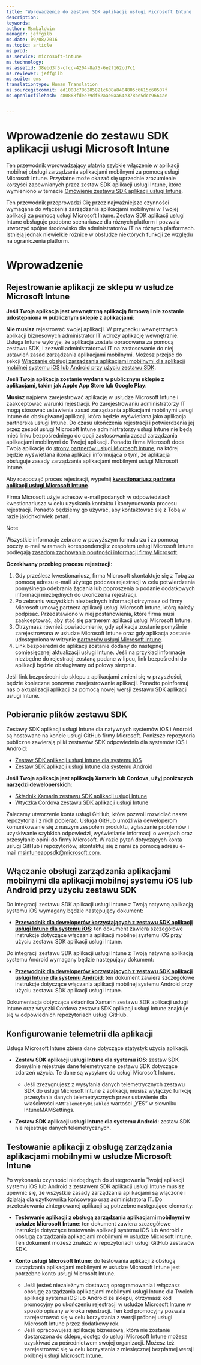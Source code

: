 ```yaml
---
title: "Wprowadzenie do zestawu SDK aplikacji usługi Microsoft Intune | Microsoft Intune"
description: 
keywords: 
author: Msmbaldwin
manager: jeffgilb
ms.date: 09/08/2016
ms.topic: article
ms.prod: 
ms.service: microsoft-intune
ms.technology: 
ms.assetid: 38ebd3f5-cfcc-4204-8a75-6e2f162cd7c1
ms.reviewer: jeffgilb
ms.suite: ems
translationtype: Human Translation
ms.sourcegitcommit: ed1008c786285821c608a8404805c6615c60507f
ms.openlocfilehash: c80868fdee79df62aae0aa64e378be5dcc9664ae


---
```


# Wprowadzenie do zestawu SDK aplikacji usługi Microsoft Intune

Ten przewodnik wprowadzający ułatwia szybkie włączenie w aplikacji mobilnej obsługi zarządzania aplikacjami mobilnymi za pomocą usługi Microsoft Intune. Przydatne może okazać się uprzednie zrozumienie korzyści zapewnianych przez zestaw SDK aplikacji usługi Intune, które wymieniono w temacie [Omówienie zestawu SDK aplikacji usługi Intune](intune-app-sdk.md).

Ten przewodnik przeprowadzi Cię przez najważniejsze czynności wymagane do włączenia zarządzania aplikacjami mobilnymi w Twojej aplikacji za pomocą usługi Microsoft Intune. Zestaw SDK aplikacji usługi Intune obsługuje podobne scenariusze dla różnych platform i pozwala utworzyć spójne środowisko dla administratorów IT na różnych platformach. Istnieją jednak niewielkie różnice w obsłudze niektórych funkcji ze względu na ograniczenia platform.

# Wprowadzenie

## Rejestrowanie aplikacji ze sklepu w usłudze Microsoft Intune

**Jeśli Twoja aplikacja jest wewnętrzną aplikacją firmową i nie zostanie udostępniona w publicznym sklepie z aplikacjami**:

**Nie musisz** rejestrować swojej aplikacji. W przypadku wewnętrznych aplikacji biznesowych administrator IT wdroży aplikację wewnętrznie. Usługa Intune wykryje, że aplikacja została opracowana za pomocą zestawu SDK, i zezwoli administratorowi IT na zastosowanie do niej ustawień zasad zarządzania aplikacjami mobilnymi. Możesz przejść do sekcji [Włączanie obsługi zarządzania aplikacjami mobilnymi dla aplikacji mobilnej systemu iOS lub Android przy użyciu zestawu SDK](#enable-your-ios-or-android-mobile-app-for-mam-with-the-sdk).

**Jeśli Twoja aplikacja zostanie wydana w publicznym sklepie z aplikacjami, takim jak Apple App Store lub Google Play**: 

**Musisz** najpierw zarejestrować aplikację w usłudze Microsoft Intune i zaakceptować warunki rejestracji. Po zarejestrowaniu administratorzy IT mogą stosować ustawienia zasad zarządzania aplikacjami mobilnymi usługi Intune do obsługiwanej aplikacji, która będzie wyświetlana jako aplikacja partnerska usługi Intune. Do czasu ukończenia rejestracji i potwierdzenia jej przez zespół usługi Microsoft Intune administratorzy usługi Intune nie będą mieć linku bezpośredniego do opcji zastosowania zasad zarządzania aplikacjami mobilnymi do Twojej aplikacji. Ponadto firma Microsoft doda Twoją aplikację do [strony partnerów usługi Microsoft Intune](https://www.microsoft.com/en-us/cloud-platform/microsoft-intune-apps), na której będzie wyświetlana ikona aplikacji informująca o tym, że aplikacja obsługuje zasady zarządzania aplikacjami mobilnymi usługi Microsoft Intune.

Aby rozpocząć proces rejestracji, wypełnij **[kwestionariusz partnera aplikacji usługi Microsoft Intune](https://forms.office.com/Pages/ResponsePage.aspx?id=v4j5cvGGr0GRqy180BHbR6oOVGFZ3pxJmwSN1N_eXwJUQUc5Mkw2UVU0VzI5WkhQOEYyMENWNDBWRS4u)**. 

Firma Microsoft użyje adresów e-mail podanych w odpowiedziach kwestionariusza w celu uzyskania kontaktu i kontynuowania procesu rejestracji. Ponadto będziemy go używać, aby kontaktować się z Tobą w razie jakichkolwiek pytań.

> [!NOTE]
> Wszystkie informacje zebrane w powyższym formularzu i za pomocą poczty e-mail w ramach korespondencji z zespołem usługi Microsoft Intune podlegają [zasadom zachowania poufności informacji firmy Microsoft](https://www.microsoft.com/en-us/privacystatement/default.aspx).

**Oczekiwany przebieg procesu rejestracji**: 

1. Gdy prześlesz kwestionariusz, firma Microsoft skontaktuje się z Tobą za pomocą adresu e-mail użytego podczas rejestracji w celu potwierdzenia pomyślnego odebrania żądania lub poproszenia o podanie dodatkowych informacji niezbędnych do ukończenia rejestracji. 
2. Po zebraniu wszystkich niezbędnych informacji otrzymasz od firmy Microsoft umowę partnera aplikacji usługi Microsoft Intune, którą należy podpisać. Przedstawiono w niej postanowienia, które firma musi zaakceptować, aby stać się partnerem aplikacji usługi Microsoft Intune. 
3. Otrzymasz również powiadomienie, gdy aplikacja zostanie pomyślnie zarejestrowana w usłudze Microsoft Intune oraz gdy aplikacja zostanie udostępniona w witrynie [partnerów usługi Microsoft Intune](https://www.microsoft.com/en-us/cloud-platform/microsoft-intune-apps). 
4. Link bezpośredni do aplikacji zostanie dodany do następnej comiesięcznej aktualizacji usługi Intune. Jeśli na przykład informacje niezbędne do rejestracji zostaną podane w lipcu, link bezpośredni do aplikacji będzie obsługiwany od połowy sierpnia. 

Jeśli link bezpośredni do sklepu z aplikacjami zmieni się w przyszłości, będzie konieczne ponowne zarejestrowanie aplikacji. Ponadto poinformuj nas o aktualizacji aplikacji za pomocą nowej wersji zestawu SDK aplikacji usługi Intune.



## Pobieranie plików zestawu SDK

Zestawy SDK aplikacji usługi Intune dla natywnych systemów iOS i Android są hostowane na koncie usługi GitHub firmy Microsoft. Poniższe repozytoria publiczne zawierają pliki zestawów SDK odpowiednio dla systemów iOS i Android:

* [Zestaw SDK aplikacji usługi Intune dla systemu iOS](https://github.com/msintuneappsdk/ms-intune-app-sdk-ios)
* [Zestaw SDK aplikacji usługi Intune dla systemu Android](https://github.com/msintuneappsdk/ms-intune-app-sdk-android)

**Jeśli Twoja aplikacja jest aplikacją Xamarin lub Cordova, użyj poniższych narzędzi deweloperskich**:

* [Składnik Xamarin zestawu SDK aplikacji usługi Intune](https://github.com/msintuneappsdk/intune-app-sdk-xamarin)
* [Wtyczka Cordova zestawu SDK aplikacji usługi Intune](https://github.com/msintuneappsdk/cordova-plugin-ms-intune-mam)

Zalecamy utworzenie konta usługi GitHub, które pozwoli rozwidlać nasze repozytoria i z nich pobierać. Usługa GitHub umożliwia deweloperom komunikowanie się z naszym zespołem produktu, zgłaszanie problemów i uzyskiwanie szybkich odpowiedzi, wyświetlanie informacji o wersjach oraz przesyłanie opinii do firmy Microsoft. W razie pytań dotyczących konta usługi GitHub i repozytoriów, skontaktuj się z nami za pomocą adresu e-mail msintuneappsdk@microsoft.com.





## Włączanie obsługi zarządzania aplikacjami mobilnymi dla aplikacji mobilnej systemu iOS lub Android przy użyciu zestawu SDK

Do integracji zestawu SDK aplikacji usługi Intune z Twoją natywną aplikacją systemu iOS wymagany będzie następujący dokument: 

* **[Przewodnik dla deweloperów korzystających z zestawu SDK aplikacji usługi Intune dla systemu iOS](intune-app-sdk-ios.md)**: ten dokument zawiera szczegółowe instrukcje dotyczące włączania aplikacji mobilnej systemu iOS przy użyciu zestawu SDK aplikacji usługi Intune. 


Do integracji zestawu SDK aplikacji usługi Intune z Twoją natywną aplikacją systemu Android wymagany będzie następujący dokument:

* **[Przewodnik dla deweloperów korzystających z zestawu SDK aplikacji usługi Intune dla systemu Android](intune-app-sdk-android.md)**: ten dokument zawiera szczegółowe instrukcje dotyczące włączania aplikacji mobilnej systemu Android przy użyciu zestawu SDK aplikacji usługi Intune. 

Dokumentacja dotycząca składnika Xamarin zestawu SDK aplikacji usługi Intune oraz wtyczki Cordova zestawu SDK aplikacji usługi Intune znajduje się w odpowiednich repozytoriach usługi GitHub. 


## Konfigurowanie telemetrii dla aplikacji

Usługa Microsoft Intune zbiera dane dotyczące statystyk użycia aplikacji.

* **Zestaw SDK aplikacji usługi Intune dla systemu iOS**: zestaw SDK domyślnie rejestruje dane telemetryczne zestawu SDK dotyczące zdarzeń użycia. Te dane są wysyłane do usługi Microsoft Intune.

    * Jeśli zrezygnujesz z wysyłania danych telemetrycznych zestawu SDK do usługi Microsoft Intune z aplikacji, musisz wyłączyć funkcję przesyłania danych telemetrycznych przez ustawienie dla właściwości `MAMTelemetryDisabled` wartości „YES” w słowniku IntuneMAMSettings.

* **Zestaw SDK aplikacji usługi Intune dla systemu Android**: zestaw SDK nie rejestruje danych telemetrycznych.

## Testowanie aplikacji z obsługą zarządzania aplikacjami mobilnymi w usłudze Microsoft Intune

Po wykonaniu czynności niezbędnych do zintegrowania Twojej aplikacji systemu iOS lub Android z zestawem SDK aplikacji usługi Intune musisz upewnić się, że wszystkie zasady zarządzania aplikacjami są włączone i działają dla użytkownika końcowego oraz administratora IT. Do przetestowania zintegrowanej aplikacji są potrzebne następujące elementy:

<!--TODO-->

* **Testowanie aplikacji z obsługą zarządzania aplikacjami mobilnymi w usłudze Microsoft Intune**: ten dokument zawiera szczegółowe instrukcje dotyczące testowania aplikacji systemu iOS lub Android z obsługą zarządzania aplikacjami mobilnymi w usłudze Microsoft Intune. Ten dokument możesz znaleźć w repozytoriach usługi GitHub zestawów SDK.

* **Konto usługi Microsoft Intune**: do testowania aplikacji z obsługą zarządzania aplikacjami mobilnymi w usłudze Microsoft Intune jest potrzebne konto usługi Microsoft Intune. 
    * Jeśli jesteś niezależnym dostawcą oprogramowania i włączasz obsługę zarządzania aplikacjami mobilnymi usługi Intune dla Twoich aplikacji systemu iOS lub Android ze sklepu, otrzymasz kod promocyjny po ukończeniu rejestracji w usłudze Microsoft Intune w sposób opisany w kroku rejestracji. Ten kod promocyjny pozwala zarejestrować się w celu korzystania z wersji próbnej usługi Microsoft Intune przez dodatkowy rok. 
    * Jeśli opracowujesz aplikację biznesową, która nie zostanie dostarczona do sklepu, dostęp do usługi Microsoft Intune możesz uzyskiwać za pośrednictwem swojej organizacji. Możesz też zarejestrować się w celu korzystania z miesięcznej bezpłatnej wersji próbnej usługi [Microsoft Intune](https://portal.office.com/Signup/Signup.aspx?OfferId=40BE278A-DFD1-470a-9EF7-9F2596EA7FF9&dl=INTUNE_A&ali=1#0).




<!--HONumber=Oct16_HO3-->


